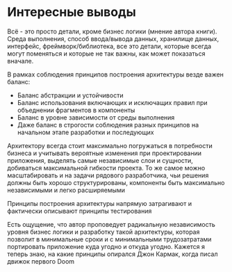 # Интересные выводы

Всё - это просто детали, кроме бизнес логики (мнение автора книги). Среда выполнения, способ ввода/вывода данных, хранилище данных, интерфейс, фреймворк/библиотека, все это детали, которые всегда могут поменяться и которые не так важны, как может показаться вначале.

В рамках соблюдения принципов построения архитектуры везде важен баланс:

- Баланс абстракции и устойчивости
- Баланс использования включающих и исключащих правил при объеднении фрагментов в компоненты
- Баланс в уровне зависимости от среды выполнения
- Даже баланс в строгости соблюдения разных принципов на начальном этапе разработки и последующих

Архитектору всегда стоит максимально погружаться в потребности бизнеса и учитывать вероятные изменения при проектировании приложения, выделять самые независимые слои и сущности, добиваться максимальной гибкости проекта. То же самое можно масштабировать и на задачи рядового разработчика, чьи решения должны быть хорошо структурированы, компоненты быть максимально независимыми и легко расширяемыми

Принципы построения архитектуры напрямую затрагивают и фактически описывают принципы тестирования

Есть ощущение, что автор проповедует радикальную независимость уровня бизнес логики и разработку такой архитектуры, которая позволит в минимальные сроки и с минимальными трудозатратами портировать приложение куда угодно и откуда угодно. Кажется я теперь знаю, на какие принципы опирался Джон Кармак, когда писал движок первого Doom
